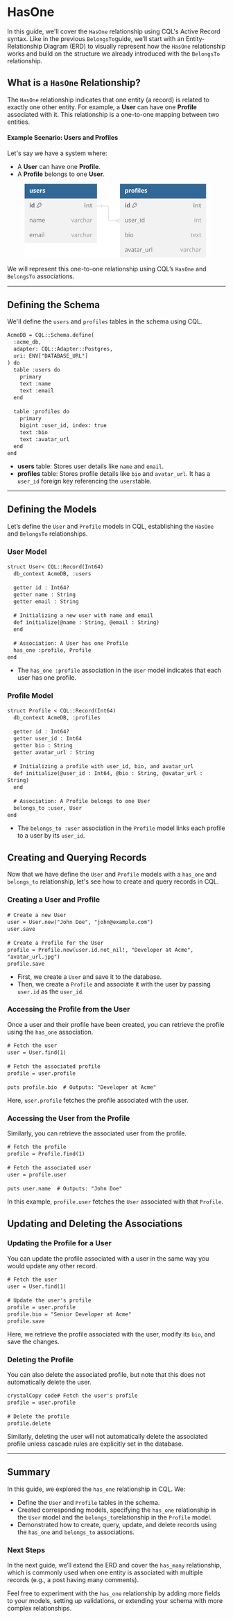 # HasOne

In this guide, we'll cover the `HasOne` relationship using CQL's Active Record syntax. Like in the previous `BelongsTo`guide, we’ll start with an Entity-Relationship Diagram (ERD) to visually represent how the `HasOne` relationship works and build on the structure we already introduced with the `BelongsTo` relationship.

## **What is a `HasOne` Relationship?**

The `HasOne` relationship indicates that one entity (a record) is related to exactly one other entity. For example, a **User** can have one **Profile** associated with it. This relationship is a one-to-one mapping between two entities.

#### Example Scenario: Users and Profiles

Let's say we have a system where:

- A **User** can have one **Profile**.
- A **Profile** belongs to one **User**.

<figure><img src="../../.gitbook/assets/Untitled-4.svg" alt=""><figcaption></figcaption></figure>

We will represent this one-to-one relationship using CQL’s `HasOne` and `BelongsTo` associations.

---

## Defining the Schema

We'll define the `users` and `profiles` tables in the schema using CQL.

```crystal
AcmeDB = CQL::Schema.define(
  :acme_db,
  adapter: CQL::Adapter::Postgres,
  uri: ENV["DATABASE_URL"]
) do
  table :users do
    primary
    text :name
    text :email
  end

  table :profiles do
    primary
    bigint :user_id, index: true
    text :bio
    text :avatar_url
  end
end
```

- **users** table: Stores user details like `name` and `email`.
- **profiles** table: Stores profile details like `bio` and `avatar_url`. It has a `user_id` foreign key referencing the `users`table.

---

## Defining the Models

Let’s define the `User` and `Profile` models in CQL, establishing the `HasOne` and `BelongsTo` relationships.

### **User Model**

```crystal
struct User< CQL::Record(Int64)
  db_context AcmeDB, :users

  getter id : Int64?
  getter name : String
  getter email : String

  # Initializing a new user with name and email
  def initialize(@name : String, @email : String)
  end

  # Association: A User has one Profile
  has_one :profile, Profile
end
```

- The `has_one :profile` association in the `User` model indicates that each user has one profile.

### **Profile Model**

```crystal
struct Profile < CQL::Record(Int64)
  db_context AcmeDB, :profiles

  getter id : Int64?
  getter user_id : Int64
  getter bio : String
  getter avatar_url : String

  # Initializing a profile with user_id, bio, and avatar_url
  def initialize(@user_id : Int64, @bio : String, @avatar_url : String)
  end

  # Association: A Profile belongs to one User
  belongs_to :user, User
end
```

- The `belongs_to :user` association in the `Profile` model links each profile to a user by its `user_id`.

## Creating and Querying Records

Now that we have define the `User` and `Profile` models with a `has_one` and `belongs_to` relationship, let's see how to create and query records in CQL.

### **Creating a User and Profile**

```crystal
# Create a new User
user = User.new("John Doe", "john@example.com")
user.save

# Create a Profile for the User
profile = Profile.new(user.id.not_nil!, "Developer at Acme", "avatar_url.jpg")
profile.save
```

- First, we create a `User` and save it to the database.
- Then, we create a `Profile` and associate it with the user by passing `user.id` as the `user_id`.

### **Accessing the Profile from the User**

Once a user and their profile have been created, you can retrieve the profile using the `has_one` association.

```crystal
# Fetch the user
user = User.find(1)

# Fetch the associated profile
profile = user.profile

puts profile.bio  # Outputs: "Developer at Acme"
```

Here, `user.profile` fetches the profile associated with the user.

### **Accessing the User from the Profile**

Similarly, you can retrieve the associated user from the profile.

```crystal
# Fetch the profile
profile = Profile.find(1)

# Fetch the associated user
user = profile.user

puts user.name  # Outputs: "John Doe"
```

In this example, `profile.user` fetches the `User` associated with that `Profile`.

## Updating and Deleting the Associations

### **Updating the Profile for a User**

You can update the profile associated with a user in the same way you would update any other record.

```crystal
# Fetch the user
user = User.find(1)

# Update the user's profile
profile = user.profile
profile.bio = "Senior Developer at Acme"
profile.save
```

Here, we retrieve the profile associated with the user, modify its `bio`, and save the changes.

### **Deleting the Profile**

You can also delete the associated profile, but note that this does not automatically delete the user.

```crystal
crystalCopy code# Fetch the user's profile
profile = user.profile

# Delete the profile
profile.delete
```

Similarly, deleting the user will not automatically delete the associated profile unless cascade rules are explicitly set in the database.

---

## Summary

In this guide, we explored the `has_one` relationship in CQL. We:

- Define the `User` and `Profile` tables in the schema.
- Created corresponding models, specifying the `has_one` relationship in the `User` model and the `belongs_to`relationship in the `Profile` model.
- Demonstrated how to create, query, update, and delete records using the `has_one` and `belongs_to` associations.

### Next Steps

In the next guide, we’ll extend the ERD and cover the `has_many` relationship, which is commonly used when one entity is associated with multiple records (e.g., a post having many comments).

Feel free to experiment with the `has_one` relationship by adding more fields to your models, setting up validations, or extending your schema with more complex relationships.
